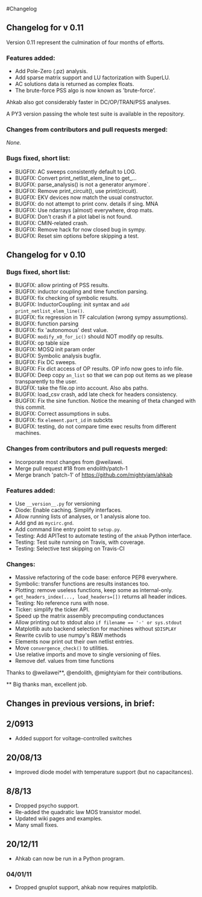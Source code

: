 <!-- Name: Changelog -->
#Changelog

## Changelog for v 0.11

Version 0.11 represent the culmination of four months of efforts.

### Features added:

* Add Pole-Zero (.pz) analysis.
* Add sparse matrix support and LU factorization with SuperLU.
* AC solutions data is returned as complex floats.
* The brute-force PSS algo is now known as 'brute-force'.

Ahkab also got considerably faster in DC/OP/TRAN/PSS analyses.

A PY3 version passing the whole test suite is available in the
repository.

### Changes from contributors and pull requests merged:

*None.*

### Bugs fixed, short list:

* BUGFIX: AC sweeps consistently default to LOG.
* BUGFIX: Convert print_netlist_elem_line to get_... 
* BUGFIX: parse_analysis() is not a generator anymore`.
* BUGFIX: Remove print_circuit(), use print(circuit).
* BUGFIX: EKV devices now match the usual constructor.
* BUGFIX: do not attempt to print conv. details if sing. MNA
* BUGFIX: Use ndarrays (almost) everywhere, drop mats.
* BUGFIX: Don't crash if a plot label is not found.
* BUGFIX: CMIN-related crash.
* BUGFIX: Remove hack for now closed bug in sympy.
* BUGFIX: Reset sim options before skipping a test.

## Changelog for v 0.10

### Bugs fixed, short list:

*    BUGFIX: allow printing of PSS results.
*    BUGFIX: inductor coupling and time function parsing.
*    BUGFIX: fix checking of symbolic results.
*    BUGFIX: InductorCoupling: init syntax and `add print_netlist_elem_line()`.
*    BUGFIX: fix regression in TF calculation (wrong sympy assumptions).
*    BUGFIX: function parsing
*    BUGFIX: fix 'autonomous' dest value.
*    BUGFIX: `modify_x0_for_ic()` should NOT modify op results.
*    BUGFIX: op table size
*    BUGFIX: MOSQ init param order
*    BUGFIX: Symbolic analysis bugfix.
*    BUGFIX: Fix DC sweeps.
*    BUGFIX: Fix dict access of OP results. OP info now goes to info file.
*    BUGFIX: Deep copy `an_list` so that we can pop out items as we please transparently to the user.
*    BUGFIX: take the file.op into account. Also abs paths.
*    BUGFIX: load_csv crash, add late check for headers consistency.
*    BUGFIX: Fix the sine function. Notice the meaning of theta changed with this commit.
*    BUGFIX: Correct assumptions in subs.
*    BUGFIX: fix `element.part_id` in subckts
*    BUGFIX: testing, do not compare time exec results from different machines.

### Changes from contributors and pull requests merged:

*    Incorporate most changes from @weilawei. 
*    Merge pull request #18 from endolith/patch-1
*    Merge branch 'patch-1' of https://github.com/mightyiam/ahkab

### Features added:

*    Use `__version__.py` for versioning
*    Diode: Enable caching. Simplify interfaces.
*    Allow running lists of analyses, or 1 analysis alone too.
*    Add gnd as `mycirc.gnd`.
*    Add command line entry point to `setup.py`.
*    Testing: Add APITest to automate testing of the `ahkab` Python interface.
*    Testing: Test suite running on Travis, with coverage.
*    Testing: Selective test skipping on Travis-CI

### Changes:

*    Massive refactoring of the code base: enforce PEP8 everywhere.
*    Symbolic: transfer functions are results instances too.
*    Plotting: remove useless functions, keep some as internal-only.
*    `get_headers_index(..., load_headers=[])` returns all header indices.
*    Testing: No reference runs with nose.
*    Ticker: simplify the ticker API.
*    Speed up the matrix assembly precomputing conductances
*    Allow printing out to stdout also `if filename == '-' or sys.stdout`
*    Matplotlib auto backend selection for machines without `$DISPLAY`
*    Rewrite csvlib to use numpy's R&W methods
*    Elements now print out their own netlist entries.
*    Move `convergence_check()` to utilities.
*    Use relative imports and move to single versioning of files.
*    Remove def. values from time functions
  
Thanks to @weilawei**, @endolith, @mightyiam for their contributions.

** Big thanks man, excellent job.

## Changes in previous versions, in brief:

## 2/0913
*  Added support for voltage-controlled switches

## 20/08/13
*  Improved diode model with temperature support (but no capacitances).

## 8/8/13
 * Dropped psycho support. 
 * Re-added the quadratic law MOS transistor model.
 * Updated wiki pages and examples.
 * Many small fixes.

## 20/12/11
* Ahkab can now be run in a Python program.

### 04/01/11
* Dropped gnuplot support, ahkab now requires matplotlib.

